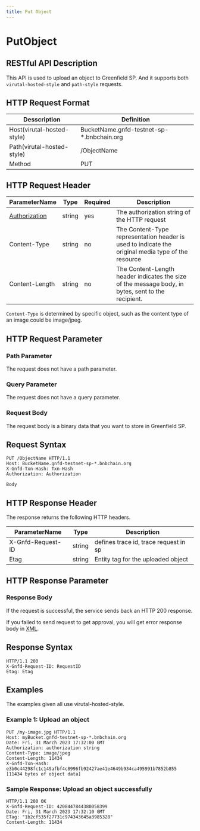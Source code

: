```yaml
---
title: Put Object
---
```


# PutObject

## RESTful API Description

This API is used to upload an object to Greenfield SP. And it supports both `virutal-hosted-style` and `path-style` requests.

## HTTP Request Format

| Desscription               | Definition                                |
| -------------------------- | ----------------------------------------- |
| Host(virutal-hosted-style) | BucketName.gnfd-testnet-sp-*.bnbchain.org |
| Path(virutal-hosted-style) | /ObjectName                               |
| Method                     | PUT                                       |

## HTTP Request Header

| ParameterName                                                      | Type   | Required | Description                                                                                        |
| ------------------------------------------------------------------ | ------ | -------- | -------------------------------------------------------------------------------------------------- |
| [Authorization](./referenece/gnfd_headers.md#authorization-header) | string | yes      | The authorization string of the HTTP request                                                       |
| Content-Type                                                       | string | no       | The Content-Type representation header is used to indicate the original media type of the resource |
| Content-Length                                                     | string | no       | The Content-Length header indicates the size of the message body, in bytes, sent to the recipient. |

`Content-Type` is determined by specific object, such as the content type of an image could be image/jpeg.

## HTTP Request Parameter

### Path Parameter

The request does not have a path parameter.

### Query Parameter

The request does not have a query parameter.

### Request Body

The request body is a binary data that you want to store in Greenfield SP.

## Request Syntax

```HTTP
PUT /ObjectName HTTP/1.1
Host: BucketName.gnfd-testnet-sp-*.bnbchain.org
X-Gnfd-Txn-Hash: Txn-Hash
Authorization: Authorization

Body
```

## HTTP Response Header

The response returns the following HTTP headers.

| ParameterName     | Type   | Description                           |
| ----------------- | ------ | ------------------------------------- |
| X-Gnfd-Request-ID | string | defines trace id, trace request in sp |
| Etag              | string | Entity tag for the uploaded object    |

## HTTP Response Parameter

### Response Body

If the request is successful, the service sends back an HTTP 200 response.

If you failed to send request to get approval, you will get error response body in [XML](./sp_response.md#sp-error-response).

## Response Syntax

```HTTP
HTTP/1.1 200
X-Gnfd-Request-ID: RequestID
Etag: Etag
```

## Examples

The examples given all use virutal-hosted-style.

### Example 1: Upload an object

```HTTP
PUT /my-image.jpg HTTP/1.1
Host: myBucket.gnfd-testnet-sp-*.bnbchain.org
Date: Fri, 31 March 2023 17:32:00 GMT
Authorization: authorization string
Content-Type: image/jpeg
Content-Length: 11434
X-Gnfd-Txn-Hash: e3b0c44298fc1c149afbf4c8996fb92427ae41e4649b934ca495991b7852b855
[11434 bytes of object data]
```

### Sample Response: Upload an object successfully

```HTTP
HTTP/1.1 200 OK
X-Gnfd-Request-ID: 4208447844380058399
Date: Fri, 31 March 2023 17:32:10 GMT
ETag: "1b2cf535f27731c974343645a3985328"
Content-Length: 11434
```

